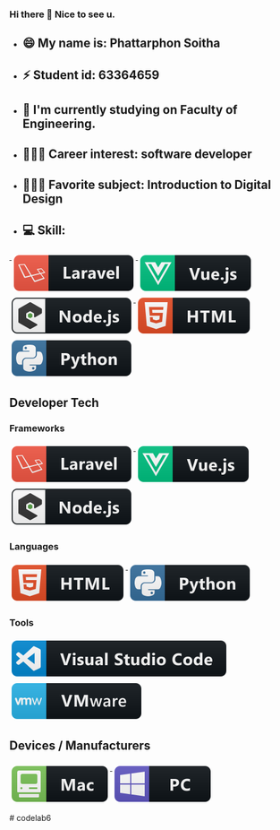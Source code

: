 ### Hi there 👋 Nice to see u.

- ## 😄 My name is: Phattarphon Soitha
- ## ⚡ Student id: 63364659
- ## 🔭 I'm currently studying on Faculty of Engineering.
- ## 👨🏻‍💻 Career interest: software developer
- ## 👨🏻‍🏫 Favorite subject: Introduction to Digital Design
- ## 💻 Skill: 
<p align="left">
<a href="#">
    <img src="image/Dinoo.png" alt="">
    </a>
<a href="#">
    <img src="svg/dev/frameworks/laravel.svg" alt="laravel" style="vertical-align:top; margin:6px 4px">
  </a>  

<a href="#">
    <img src="svg/dev/frameworks/vue.svg" alt="vue" style="vertical-align:top; margin:6px 4px">
  </a>  

<a href="#">
    <img src="svg/dev/frameworks/nodejs_larger.svg" alt="nodejs_larger" style="vertical-align:top; margin:6px 4px">
  </a> 

<a href="#">
    <img src="svg/dev/languages/html.svg" alt="html" style="vertical-align:top; margin:6px 4px">
  </a> 

<a href="#">
    <img src="svg/dev/languages/python.svg" alt="python" style="vertical-align:top; margin:6px 4px">
  </a> 

</p>

## Developer Tech

### Frameworks 
<p align="left">
<a href="#">
    <img src="svg/dev/frameworks/laravel.svg" alt="laravel" style="vertical-align:top; margin:6px 4px">
  </a>  

<a href="#">
    <img src="svg/dev/frameworks/vue.svg" alt="vue" style="vertical-align:top; margin:6px 4px">
  </a>  

<a href="#">
    <img src="svg/dev/frameworks/nodejs_larger.svg" alt="nodejs_larger" style="vertical-align:top; margin:6px 4px">
  </a> 

</p>

### Languages 
<p align="left">
<a href="#">
    <img src="svg/dev/languages/html.svg" alt="html" style="vertical-align:top; margin:6px 4px">
  </a> 

<a href="#">
    <img src="svg/dev/languages/python.svg" alt="python" style="vertical-align:top; margin:6px 4px">
  </a> 

</P>

### Tools 
<p align="left">
<a href="#">
    <img src="svg/dev/tools/visualstudio_code.svg" alt="visualstudio_code" style="vertical-align:top; margin:6px 4px">
  </a>

 <a href="#">
    <img src="svg/dev/tools/vmware.svg" alt="vmware" style="vertical-align:top; margin:6px 4px">
  </a> 

</P>

## Devices / Manufacturers
<p align="left">
<a href="#">
    <img src="svg/devices/mac.svg" alt="mac" style="vertical-align:top; margin:6px 4px">
  </a>

<a href="#">
    <img src="svg/devices/pc.svg" alt="pc" style="vertical-align:top; margin:6px 4px">
  </a>
</p>#   c o d e l a b 6 
 
 